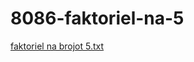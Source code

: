 # 8086-faktoriel-na-5
[faktoriel na brojot 5.txt](https://github.com/user-attachments/files/16115195/faktoriel.na.brojot.5.txt)
